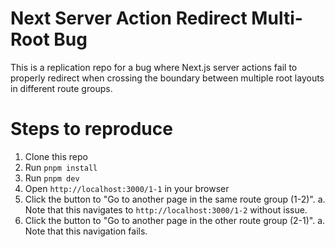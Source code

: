 # Next Server Action Redirect Multi-Root Bug

This is a replication repo for a bug where Next.js server actions fail to properly redirect when crossing the boundary between multiple root layouts in different route groups.

# Steps to reproduce

1. Clone this repo
2. Run `pnpm install`
3. Run `pnpm dev`
4. Open `http://localhost:3000/1-1` in your browser
5. Click the button to "Go to another page in the same route group (1-2)".
  a. Note that this navigates to `http://localhost:3000/1-2` without issue.
6. Click the button to "Go to another page in the other route group (2-1)".
  a. Note that this navigation fails.